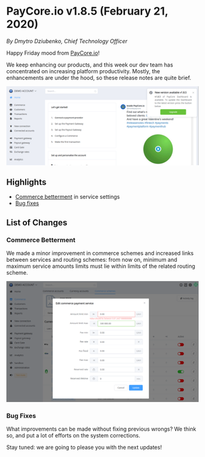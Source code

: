 # **PayCore.io v1.8.5 (February 21, 2020)**

*By Dmytro Dziubenko, Chief Technology Officer*

Happy Friday mood from [PayCore.io](https://paycore.io/)!

We keep enhancing our products, and this week our dev team has concentrated on increasing platform productivity. Mostly, the enhancements are under the hood, so these release notes are quite brief.

![dashboard view](images/v1.8.5/dashboard.png)

## Highlights

* [Commerce betterment](#commerce-betterment) in service settings
* [Bug fixes](#bug-fixes)

## List of Changes

### Commerce Betterment

We made a minor improvement in commerce schemes and increased links between services and routing schemes: from now on, minimum and maximum service amounts limits must lie within limits of the related routing scheme.

![Value should be from payment scheme](images/v1.8.5/commerce-service-values.png)

<!--
### Support of a New Cryptocurrency

Yesterday the Ukrainian cryptocurrency trading platform *Kuna* carried out a technical launch of the UAX. New stablecoin is tied to the value of the Hryvnia, and it is currently in the open beta-testing phase for a limited range of consumers of Kuna.io.

But we have also implemented support of UAX in our platform, so you can use it for transactions.
-->

### Bug Fixes

What improvements can be made without fixing previous wrongs? We think so, and put a lot of efforts on the system corrections.

Stay tuned: we are going to please you with the next updates!

